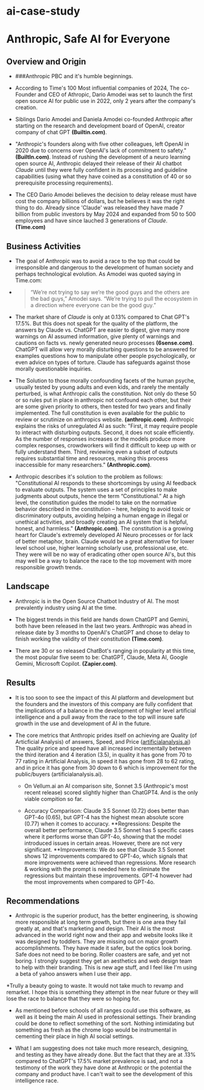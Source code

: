 # ai-case-study

# Anthropic, Safe AI for Everyone

## Overview and Origin

* ###Anthropic PBC and it's humble beginnings.

* According to Time's 100 Most influential companies of 2024, The co-Founder and CEO of Athropic, Dario Amodei was set to launch the first open source AI for public use in 2022, only 2 years after the company's creation.

* Siblings Dario Amodei and Daniela Amodei co-founded Anthropic after starting on the research and development board of OpenAI, creator company of chat GPT **(Builtin.com)**.

* "Anthropic's founders along with five other colleagues, left OpenAI in 2020 due to concerns over OpenAI's lack of commitment to safety." **(BuiltIn.com)**. Instead of rushing the development of a neuro learning open source AI, Anthropic delayed their release of their AI chatbot _Claude_ until they were fully confident in its processing and guideline capabilities (using what they have coined as a constitution of 40 or so prerequisite processing requirements).

* The CEO Dario Amodei believes the decision to delay release must have cost the company billions of dollars, but he believes it was the right thing to do. Already since 'Claude' was released they have made 7 billion from public investors by May 2024 and expanded from 50 to 500 employees and have since lauched 3 generations of _Claude_. **(Time.com)**

## Business Activities

* The goal of Anthropic was to avoid a race to the top that could be irresponsible and dangerous to the development of human society and perhaps technological evolution. As Amodei was quoted saying in Time.com:
* >“We’re not trying to say we’re the good guys and the others are the bad guys,” Amodei says. “We’re trying to pull the ecosystem in a direction where everyone can be the good guy.”

* The market share of _Claude_ is only at 0.13% compared to Chat GPT's 17.5%. But this does not speak for the quality of the platform, the answers by Claude vs. ChatGPT are easier to digest, give many more warnings on AI assumed information, give plenty of warnings and cautions on facts vs. newly generated neuro processes **(6sense.com)**. ChatGPT will allow very morally disturbing questions to be answered for examples questions how to manipulate other people psychologically, or even advice on types of torture. Claude has safeguards against those morally questionable inquiries.

* The Solution to those morally confounding facets of the human psyche, usually tested by young adults and even kids, and rarely the mentally perturbed, is what Anthropic calls the constitution. Not only do these 50 or so rules put in place in anthropic not confound each other, but their are some given priority to others, then tested for two years and finally implemented. The full constitution is even available for the public to review or scrutinize on anthropics website. **(anthropic.com)**. Anthropic explains the risks of unregulated AI as such: "First, it may require people to interact with disturbing outputs. Second, it does not scale efficiently. As the number of responses increases or the models produce more complex responses, crowdworkers will find it difficult to keep up with or fully understand them. Third, reviewing even a subset of outputs requires substantial time and resources, making this process inaccessible for many researchers." **(Anthropic.com)**.

* Anthropic describes it's solution to the problem as follows: "Constitutional AI responds to these shortcomings by using AI feedback to evaluate outputs. The system uses a set of principles to make judgments about outputs, hence the term “Constitutional.” At a high level, the constitution guides the model to take on the normative behavior described in the constitution – here, helping to avoid toxic or discriminatory outputs, avoiding helping a human engage in illegal or unethical activities, and broadly creating an AI system that is helpful, honest, and harmless." **(Anthropic.com)**. The constitution is a growing heart for Claude's extremely developed AI Neuro processes or for lack of better metaphor, brain. Claude would be a great alternative for lower level school use, higher learning scholarly use, professional use, etc. They were will be no way of eradicating other open source AI's, but this may well be a way to balance the race to the top movement with more responsible growth trends.

## Landscape

* Anthropic is in the Open Source Chatbot Industry of AI. The most prevalently industry using AI at the time.

* The biggest trends in this field are hands down ChatGPT and Gemini, both have been released in the last two years. Anthropic was ahead in release date by 3 months to OpenAI's ChatGPT and chose to delay to finish working the validity of their constitution **(Time.com)**.

* There are 30 or so released ChatBot's ranging in popularity at this time, the most popular five seem to be: ChatGPT, Claude, Meta AI, Google Gemini, Microsoft Copilot. **(Zapier.com)**.

## Results

* It is too soon to see the impact of this AI platform and development but the founders and the investors of this company are fully confident that the implications of a balance in the development of higher level artificial intelligence and a pull away from the race to the top will insure safe growth in the use and development of AI in the future.

* The core metrics that Anthropic prides itself on achieving are Quality (of Articficial Analysis) of answers, Speed, and Price ([artificialanalysis.ai](https://artificialanalysis.ai/providers/anthropic)) The quality price and speed have all increased incrementally between the third iteration and 4 iteration (3.5), in quality it has gone from 70 to 77 rating in Artificial Analysis, in speed it has gone from 28 to 62 rating, and in price it has gone from 30 down to 6 which is improvement for the public/buyers (artificialanalysis.ai).

    * On Vellum.ai an AI comparison site, Sonnet 3.5 (Anthropic's most recent release) scored slightly higher than ChatGPT4. And is the only viable compition so far. 

    * Accuracy Comparison: Claude 3.5 Sonnet (0.72) does better than GPT-4o (0.65), but GPT-4 has the highest mean absolute score (0.77) when it comes to accuracy.
    **Regressions: Despite the overall better performance, Claude 3.5 Sonnet has 5 specific cases where it performs worse than GPT-4o, showing that the model introduced issues in certain areas. However, there are not very significant.
    **Improvements: We do see that Claude 3.5 Sonnet shows 12 improvements compared to GPT-4o, which signals that more improvements were achieved than regressions. More research & working with the prompt is needed here to eliminate the regressions but maintain these           improvements. GPT-4 however had the most improvements when compared to GPT-4o.

## Recommendations

* Anthropic is the superior product, has the better engineering, is showing more responsible at long term growth, but there is one area they fail greatly at, and that's marketing and design. Their AI is the most advanced in the world right now and their app and website looks like it was designed by toddlers. They are missing out on major growth accomplishments. They have made it safer, but the optics look boring. Safe does not need to be boring. Roller coasters are safe, and yet not boring. I strongly suggest they get an aesthetics and web design team to help with their branding. This is new age stuff, and I feel like I'm using a beta of yahoo answers when I use their app. 

*Trully a beauty going to waste. It would not take much to revamp and remarket. I hope this is something they attempt in the near future or they will lose the race to balance that they were so hoping for.

* As mentioned before schools of all ranges could use this software, as well as it being the main AI used in professional settings. Their branding could be done to reflect something of the sort. Nothing intimidating but something as fresh as the chrome logo would be instrumental in cementing their place in high AI social settings.

* What I am suggesting does not take much more research, designing, and testing as they have already done. But the fact that they are at .13% compared to ChatGPT's 17.5% market prevalence is sad, and not a testimony of the work they have done at Anthropic or the potential the company and product have. I can't wait to see the development of this intelligence race.
